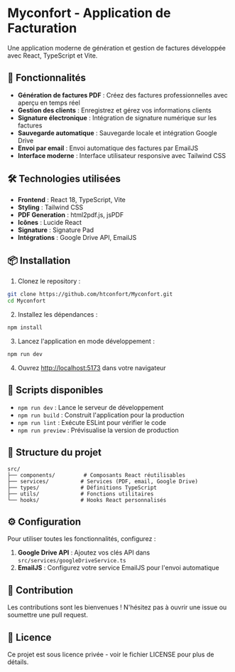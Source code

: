 # Myconfort - Application de Facturation

Une application moderne de génération et gestion de factures développée avec React, TypeScript et Vite.

## 🚀 Fonctionnalités

- **Génération de factures PDF** : Créez des factures professionnelles avec aperçu en temps réel
- **Gestion des clients** : Enregistrez et gérez vos informations clients
- **Signature électronique** : Intégration de signature numérique sur les factures
- **Sauvegarde automatique** : Sauvegarde locale et intégration Google Drive
- **Envoi par email** : Envoi automatique des factures par EmailJS
- **Interface moderne** : Interface utilisateur responsive avec Tailwind CSS

## 🛠️ Technologies utilisées

- **Frontend** : React 18, TypeScript, Vite
- **Styling** : Tailwind CSS
- **PDF Generation** : html2pdf.js, jsPDF
- **Icônes** : Lucide React
- **Signature** : Signature Pad
- **Intégrations** : Google Drive API, EmailJS

## 📦 Installation

1. Clonez le repository :
```bash
git clone https://github.com/htconfort/Myconfort.git
cd Myconfort
```

2. Installez les dépendances :
```bash
npm install
```

3. Lancez l'application en mode développement :
```bash
npm run dev
```

4. Ouvrez [http://localhost:5173](http://localhost:5173) dans votre navigateur

## 🔧 Scripts disponibles

- `npm run dev` : Lance le serveur de développement
- `npm run build` : Construit l'application pour la production
- `npm run lint` : Exécute ESLint pour vérifier le code
- `npm run preview` : Prévisualise la version de production

## 📁 Structure du projet

```
src/
├── components/         # Composants React réutilisables
├── services/          # Services (PDF, email, Google Drive)
├── types/             # Définitions TypeScript
├── utils/             # Fonctions utilitaires
└── hooks/             # Hooks React personnalisés
```

## ⚙️ Configuration

Pour utiliser toutes les fonctionnalités, configurez :

1. **Google Drive API** : Ajoutez vos clés API dans `src/services/googleDriveService.ts`
2. **EmailJS** : Configurez votre service EmailJS pour l'envoi automatique

## 🤝 Contribution

Les contributions sont les bienvenues ! N'hésitez pas à ouvrir une issue ou soumettre une pull request.

## 📄 Licence

Ce projet est sous licence privée - voir le fichier LICENSE pour plus de détails.
